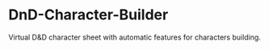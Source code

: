 # DnD-Character-Builder
Virtual D&amp;D character sheet with automatic features for characters building.
